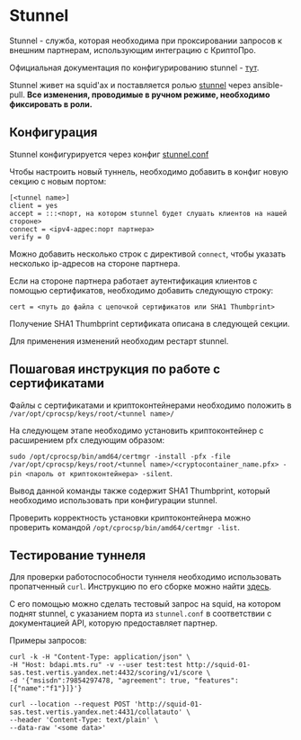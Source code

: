 # Stunnel

Stunnel - служба, которая необходима при проксировании запросов к внешним партнерам, использующим интеграцию с КриптоПро.

Официальная документация по конфигурированию stunnel - [тут](https://www.stunnel.org/static/stunnel.html).

Stunnel живет на squid'ах и поставляется ролью [stunnel](https://a.yandex-team.ru/arc_vcs/classifieds/infra/vertis-ansible/roles/stunnel) через ansible-pull. **Все изменения, проводимые в ручном режиме, необходимо фиксировать в роли.**

## Конфигурация

Stunnel конфигурируется через конфиг [stunnel.conf](https://a.yandex-team.ru/arc_vcs/classifieds/infra/vertis-ansible/roles/stunnel/files/etc/opt/cprocsp/stunnel/stunnel.conf)

Чтобы настроить новый туннель, необходимо добавить в конфиг новую секцию с новым портом:

```
[<tunnel name>]
client = yes
accept = :::<порт, на котором stunnel будет слушать клиентов на нашей стороне>
connect = <ipv4-адрес:порт партнера>
verify = 0
```

Можно добавить несколько строк с директивой `connect`, чтобы указать несколько ip-адресов на стороне партнера.

Если на стороне партнера работает аутентификация клиентов с помощью сертификатов, необходимо добавить следующую строку:
```
cert = <путь до файла с цепочкой сертификатов или SHA1 Thumbprint>
```

Получение SHA1 Thumbprint сертификата описана в следующей секции.

Для применения изменений необходим рестарт stunnel.

## Пошаговая инструкция по работе с сертификатами

Файлы с сертификатами и криптоконтейнерами необходимо положить в `/var/opt/cprocsp/keys/root/<tunnel name>/`

На следующем этапе необходимо установить криптоконтейнер с расширением pfx следующим образом:

`sudo /opt/cprocsp/bin/amd64/certmgr -install -pfx -file /var/opt/cprocsp/keys/root/<tunnel name>/<cryptocontainer_name.pfx> -pin <пароль от криптоконтейнера> -silent`.

Вывод данной команды также содержит SHA1 Thumbprint, который необходимо использовать при конфигурации stunnel.

Проверить корректность установки криптоконтейнера можно проверить командой `/opt/cprocsp/bin/amd64/certmgr -list`.

## Тестирование туннеля

Для проверки работоспособности туннеля необходимо использовать пропатченный `curl`. Инструкцию по его сборке можно найти [здесь](https://gist.github.com/phpdude/47eecbb61fdc2819bd60cd8d0ad725cc).

С его помощью можно сделать тестовый запрос на squid, на котором поднят stunnel, с указанием порта из `stunnel.conf` в соответствии с документацией API, которую предоставляет партнер.

Примеры запросов:
```
curl -k -H "Content-Type: application/json" \
-H "Host: bdapi.mts.ru" -v --user test:test http://squid-01-sas.test.vertis.yandex.net:4432/scoring/v1/score \
-d '{"msisdn":79854297478, "agreement": true, "features":[{"name":"f1"}]}'}
```

```
curl --location --request POST 'http://squid-01-sas.test.vertis.yandex.net:4431/collatauto' \
--header 'Content-Type: text/plain' \
--data-raw '<some data>'
```

